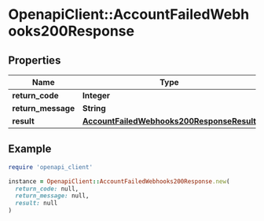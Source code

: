 # OpenapiClient::AccountFailedWebhooks200Response

## Properties

| Name | Type | Description | Notes |
| ---- | ---- | ----------- | ----- |
| **return_code** | **Integer** |  | [optional] |
| **return_message** | **String** |  | [optional] |
| **result** | [**AccountFailedWebhooks200ResponseResult**](AccountFailedWebhooks200ResponseResult.md) |  | [optional] |

## Example

```ruby
require 'openapi_client'

instance = OpenapiClient::AccountFailedWebhooks200Response.new(
  return_code: null,
  return_message: null,
  result: null
)
```

